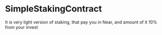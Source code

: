 # SimpleStakingContract
It is very light version of staking, that pay you in Near, and amount of it 10% from your invest
